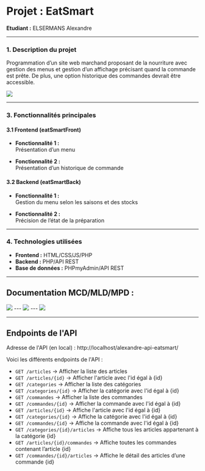 # **Projet : EatSmart**

**Etudiant :** ELSERMANS Alexandre

---

### **1. Description du projet**

Programmation d’un site web marchand proposant de la nourriture avec gestion des menus et gestion d’un affichage précisant quand la commande est prête. De plus, une option historique des commandes devrait être accessible.

<img src="./assets/img/schema.PNG">

---

### **3. Fonctionnalités principales**

#### **3.1 Frontend (eatSmartFront)**

- **Fonctionnalité 1 :**  
  Présentation d’un menu
  
- **Fonctionnalité 2 :**  
  Présentation d’un historique de commande
  
#### **3.2 Backend (eatSmartBack)**

- **Fonctionnalité 1 :**  
  Gestion du menu selon les saisons et des stocks
  
- **Fonctionnalité 2 :**  
  Précision de l’état de la préparation

---

### **4. Technologies utilisées**

- **Frontend :** HTML/CSS/JS/PHP
- **Backend :** PHP/API REST
- **Base de données :** PHPmyAdmin/API REST

---

## Documentation MCD/MLD/MPD :

<img src="./assets/img/MCD.PNG">
---
<img src="./assets/img/MLD.PNG">
---
<img src="./assets/img/MPD.PNG">

---

## Endpoints de l'API

Adresse de l'API (en local) : http://localhost/alexandre-api-eatsmart/

Voici les différents endpoints de l'API : 
- `GET /articles` → Afficher la liste des articles
- `GET /articles/{id}` → Afficher l'article avec l'id égal à {id}
- `GET /categories` → Afficher la liste des catégories
- `GET /categories/{id}` → Afficher la catégorie avec l'id égal à {id}
- `GET /commandes` → Afficher la liste des commandes
- `GET /commandes/{id}` → Afficher la commande avec l'id égal à {id}
- `GET /articles/{id}` → Affiche l'article avec l'id égal à {id}
- `GET /categories/{id}` → Affiche la catégorie avec l'id égal à {id}
- `GET /commandes/{id}` → Affiche la commande avec l'id égal à {id}
- `GET /categories/{id}/articles` → Affiche tous les articles appartenant à la catégorie {id}
- `GET /articles/{id}/commandes` → Affiche toutes les commandes contenant l’article {id}
- `GET /commandes/{id}/articles` → Affiche le détail des articles d’une commande {id}

